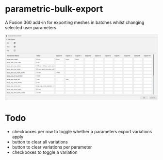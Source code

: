 # parametric-bulk-export
A Fusion 360 add-in for exporting meshes in batches whilst changing selected user parameters.  

![preview](preview.png)

# Todo
- checkboxes per row to toggle whether a parameters export variations apply
- button to clear all variations
- button to clear variations per parameter
- checkboxes to toggle a variation
